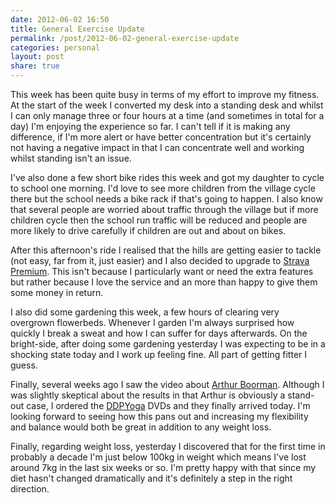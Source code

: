 ```yaml
---
date: 2012-06-02 16:50
title: General Exercise Update
permalink: /post/2012-06-02-general-exercise-update
categories: personal
layout: post
share: true
---
```


This week has been quite busy in terms of my effort to improve my fitness. At the start of the week I converted my desk into a standing desk and whilst I can only manage three or four hours at a time (and sometimes in total for a day) I'm enjoying the experience so far. I can't tell if it is making any difference, if I'm more alert or have better concentration but it's certainly not having a negative impact in that I can concentrate well and working whilst standing isn't an issue.

I've also done a few short bike rides this week and got my daughter to cycle to school one morning. I'd love to see more children from the village cycle there but the school needs a bike rack if that's going to happen. I also know that several people are worried about traffic through the village but if more children cycle then the school run traffic will be reduced and people are more likely to drive carefully if children are out and about on bikes.

After this afternoon's ride I realised that the hills are getting easier to tackle (not easy, far from it, just easier) and I also decided to upgrade to [Strava Premium](http://app.strava.com/premium). This isn't because I particularly want or need the extra features but rather because I love the service and an more than happy to give them some money in return.

I also did some gardening this week, a few hours of clearing very overgrown flowerbeds. Whenever I garden I'm always surprised how quickly I break a sweat and how I can suffer for days afterwards. On the bright-side, after doing some gardening yesterday I was expecting to be in a shocking state today and I work up feeling fine. All part of getting fitter I guess.

Finally, several weeks ago I saw the video about [Arthur Boorman](http://www.youtube.com/watch?v=qX9FSZJu448). Although I was slightly skeptical about the results in that Arthur is obviously a stand-out case, I ordered the [DDPYoga](http://www.ddpyoga.com) DVDs and they finally arrived today. I'm looking forward to seeing how this pans out and increasing my flexibility and balance would both be great in addition to any weight loss.

Finally, regarding weight loss, yesterday I discovered that for the first time in probably a decade I'm just below 100kg in weight which means I've lost around 7kg in the last six weeks or so. I'm pretty happy with that since my diet hasn't changed dramatically and it's definitely a step in the right direction.
